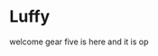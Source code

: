 # Luffy
welcome
gear five is here and it is op 
 
 
     
  
       
                          
                          
                                      
                                                          
                                  
                                    
                      
           
     
 
